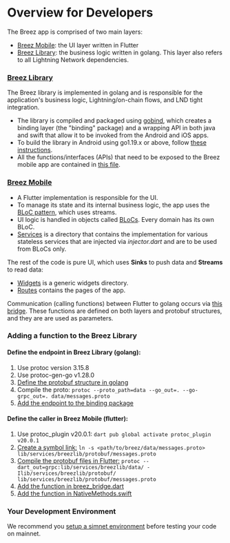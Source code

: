 # Overview for Developers

The Breez app is comprised of two main layers:
* [Breez Mobile](https://github.com/breez/breezmobile): the UI layer written in Flutter
* [Breez Library](https://github.com/breez/breez): the business logic written in golang. This layer also refers to all Lightning Network dependencies.

### [Breez Library](https://github.com/breez/breez)
The Breez library is implemented in golang and is responsible for the application's business logic, Lightning/on-chain flows, and LND tight integration.
* The library is compiled and packaged using [gobind](https://godoc.org/golang.org/x/mobile/cmd/gomobile), which creates a binding layer (the "binding" package) and a wrapping API in both java and swift that allow it to be invoked from the Android and iOS apps.
* To build the library in Android using go1.19.x or above, follow [these instructions](https://github.com/breez/breez/blob/master/README.md).
* All the functions/interfaces (APIs) that need to be exposed to the Breez mobile app are contained in [this file](https://github.com/breez/breez/blob/master/bindings/api.go).

### [Breez Mobile](https://github.com/breez/breezmobile)
* A Flutter implementation is responsible for the UI.
* To manage its state and its internal business logic, the app uses the [BLoC pattern](https://www.flutterclutter.dev/flutter/basics/what-is-the-bloc-pattern/2021/2084/), which uses streams.
* UI logic is handled in objects called [BLoCs](https://github.com/breez/breezmobile/tree/master/lib/bloc). Every domain has its own BLoC.
* [Services](https://github.com/breez/breezmobile/tree/master/lib/services) is a directory that contains the implementation for various stateless services that are injected via _injector.dart_ and are to be used  from BLoCs only.

The rest of the code is pure UI, which uses **Sinks** to push data and **Streams** to read data:
* [Widgets](https://github.com/breez/breezmobile/tree/master/lib/widgets) is a generic widgets directory.
* [Routes](https://github.com/breez/breezmobile/tree/master/lib/routes) contains the pages of the app.


Communication (calling functions) between Flutter to golang occurs via [this bridge](https://github.com/breez/breezmobile/blob/master/lib/services/breezlib/breez_bridge.dart). These functions are defined on both layers and protobuf structures, and they are are used as parameters.

### Adding a function to the Breez Library 

#### Define the endpoint in Breez Library (golang):
1. Use protoc version 3.15.8
2. Use protoc-gen-go v1.28.0
3. [Define the protobuf structure in golang](https://github.com/breez/breez/blob/master/data/messages.proto)
4. Compile the proto: `protoc --proto_path=data --go_out=. --go-grpc_out=. data/messages.proto`
5. [Add the endpoint to the binding package](https://github.com/breez/breez/blob/master/bindings/api.go)

#### Define the caller in Breez Mobile (flutter):
1. Use protoc_plugin v20.0.1: `dart pub global activate protoc_plugin v20.0.1`
2. [Create a symbol link:](https://github.com/breez/breezmobile/blob/master/lib/services/breezlib/protobuf/README.md) `ln -s <path/to/breez/data/messages.proto> lib/services/breezlib/protobuf/messages.proto`
3. [Compile the protobuf files in Flutter:](https://github.com/breez/breezmobile/blob/master/lib/services/breezlib/breez_bridge.dart#L22) `protoc --dart_out=grpc:lib/services/breezlib/data/ -Ilib/services/breezlib/protobuf/ lib/services/breezlib/protobuf/messages.proto`
4. [Add the function in breez_bridge.dart](https://github.com/breez/breezmobile/blob/master/lib/services/breezlib/breez_bridge.dart)
5. [Add the function in NativeMethods.swift](https://github.com/breez/breezmobile/blob/master/ios/Plugins/Breez/BreezLib/NativeMethods.swift#L20)

### Your Development Environment
We recommend you [setup a simnet environment](Running-Breez-in-simnet.md) before testing your code on mainnet.
